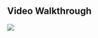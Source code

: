 ## Video Walkthrough


![](https://github.com/doddapranit/community-board/blob/main/community-board/src/assets/proj1.gif)

